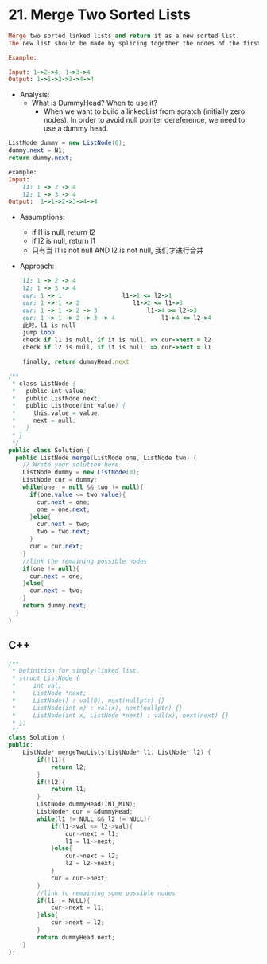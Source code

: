 # 21. Merge Two Sorted Lists

```ruby
Merge two sorted linked lists and return it as a new sorted list. 
The new list should be made by splicing together the nodes of the first two lists.

Example:

Input: 1->2->4, 1->3->4
Output: 1->1->2->3->4->4
```




- Analysis:
  - What is DummyHead? When to use it?
    - When we want to build a linkedList from scratch (initially zero nodes). 
      In order to avoid null pointer dereference, we need to use a dummy head.
    

```java
ListNode dummy = new ListNode(0);
dummy.next = N1;
return dummy.next;
```

```ruby
example:
Input: 
    l1: 1 -> 2 -> 4
    l2: 1 -> 3 -> 4
Output:  1->1->2->3->4->4
```

- Assumptions:
  - if l1 is null, return l2
  - if l2 is null, return l1
  - 只有当 l1 is not null AND l2 is not null, 我们才进行合并

- Approach:

```ruby
    l1: 1 -> 2 -> 4
    l2: 1 -> 3 -> 4
    cur: 1 -> 1                 l1->1 <= l2->1 
    cur: 1 -> 1 -> 2               l1->2 <= l1->3
    cur: 1 -> 1 -> 2 -> 3              l1->4 >= l2->3
    cur: 1 -> 1 -> 2 -> 3 -> 4             l1->4 <= l2->4
    此时，l1 is null
    jump loop
    check if l1 is null, if it is null, => cur->next = l2
    check if l2 is null, if it is null, => cur->next = l1

    finally, return dummyHead.next
```





```java
/**
 * class ListNode {
 *   public int value;
 *   public ListNode next;
 *   public ListNode(int value) {
 *     this.value = value;
 *     next = null;
 *   }
 * }
 */
public class Solution {
  public ListNode merge(ListNode one, ListNode two) {
    // Write your solution here
    ListNode dummy = new ListNode(0);
    ListNode cur = dummy;
    while(one != null && two != null){
      if(one.value <= two.value){
        cur.next = one;
        one = one.next;
      }else{
        cur.next = two;
        two = two.next;
      }
      cur = cur.next;
    }
    //link the remaining possible nodes
    if(one != null){
      cur.next = one;
    }else{
      cur.next = two;
    }
    return dummy.next;
  }
}

```





## C++

```cpp
/**
 * Definition for singly-linked list.
 * struct ListNode {
 *     int val;
 *     ListNode *next;
 *     ListNode() : val(0), next(nullptr) {}
 *     ListNode(int x) : val(x), next(nullptr) {}
 *     ListNode(int x, ListNode *next) : val(x), next(next) {}
 * };
 */
class Solution {
public:
    ListNode* mergeTwoLists(ListNode* l1, ListNode* l2) {            
        if(!l1){
            return l2;
        }
        if(!l2){
            return l1;
        }
        ListNode dummyHead(INT_MIN);
        ListNode* cur = &dummyHead;
        while(l1 != NULL && l2 != NULL){
            if(l1->val <= l2->val){
                cur->next = l1;
                l1 = l1->next;
            }else{
                cur->next = l2;
                l2 = l2->next;
            }
            cur = cur->next;
        }
        //link to remaining some possible nodes
        if(l1 != NULL){
            cur->next = l1;
        }else{
            cur->next = l2;
        }
        return dummyHead.next;
    }
};
```